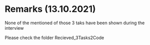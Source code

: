 # Remarks (13.10.2021)

None of the mentioned of those 3 taks have been shown during the interview

Please check the folder Recieved_3Tasks2Code